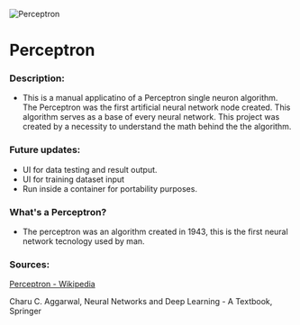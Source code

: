 ![Perceptron](https://imgur.com/a/lCXj4dJ "Perceptron_repo_banner") 

# Perceptron

### Description:
* This is a manual applicatino of a Perceptron single neuron algorithm. The Perceptron was the first artificial neural network node created. This algorithm serves as a base of every neural network. This project was created by a necessity to understand the math behind the the algorithm. 

### Future updates:

- UI for data testing and result output.
- UI for training dataset input
- Run inside a container for portability purposes.

### What's a Perceptron?

* The perceptron was an algorithm created in 1943, this is the first neural network tecnology used by man. 

### Sources:

[Perceptron - Wikipedia](https://en.wikipedia.org/wiki/Perceptron)

Charu C. Aggarwal, Neural Networks and Deep Learning - A Textbook, Springer

